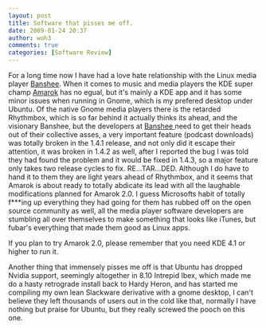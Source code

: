 ```yaml
---
layout: post
title: Software that pisses me off.
date: 2009-01-24 20:37
author: woh3
comments: true
categories: [Software Review]
---
```

For a long time now I have had a love hate relationship with the Linux media player <a href="http://banshee-project.org/download/archives/1.0.0/">Banshee</a>. When it comes to music and media players the KDE super champ <a href="http://amarok.kde.org/">Amarok</a> has no egual, but it's mainly a KDE app and it has some minor issues when running in Gnome, which is my prefered desktop under Ubuntu. Of the native Gnome media players there is the retarded Rhythmbox, which is so far behind it actually thinks its ahead, and the visionary Banshee, but the developers at <a href="http://banshee-project.org/download/archives/1.0.0/">Banshee </a>need to get their heads out of their collective asses, a very important feature (podcast downloads) was totally broken in the 1.4.1 release, and not only did it escape their attention, it was broken in 1.4.2 as well, after I reported the bug I was told they had found the problem and it would be fixed in 1.4.3, so a major feature only takes two release cycles to fix. RE...TAR...DED. Although I do have to hand it to them they are light years ahead of Rhythmbox, and it seems that Amarok is about ready to totally abdicate its lead with all the laughable modifications planned for Amarok 2.0. I guess Microsofts habit of totally f***ing up everything they had going for them has rubbed off on the open source community as well, all the media player software developers are stumbling all over themselves to make something that looks like iTunes, but fubar's everything that made them good as Linux apps.

If you plan to try Amarok 2.0, please remember that you need KDE 4.1 or higher to run it.

Another thing that immensely pisses me off is that Ubuntu has dropped Nvidia support, seemingly altogether in 8.10 Intrepid Ibex, which made me do a hasty retrograde install back to Hardy Heron, and has started me compiling my own lean Slackware derivative with a gnome desktop, I can't believe they left thousands of users out in the cold like that, normally I have nothing but praise for Ubuntu, but they really screwed the pooch on this one.
